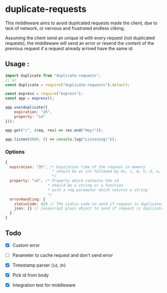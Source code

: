 # duplicate-requests

This middleware aims to avoid duplicated requests made the client, due to lack of network, or nervous and frustrated endless cliking.

Assuming the client send an unique id with every request (not duplicated requests), the middleware will send an error or resend the content of the previous request if a request already arrived have the same id.

## Usage :

```javascript
import duplicate from "duplicate-requests";
// or
const duplicate = require("duplicate-requests").default;

const express = require("express");
const app = express();

app.use(duplicate({
    expiration: "2h",
    property: "id"
}));

app.get("/", (req, res) => res.end("Hey!"));

app.listen(8080, () => console.log("Listening!"));
```

### Options

```javascript
{
  expiration: "2h", /* Expiration time of the request in memory
                     * should be an int followed by ms, s, m, h, d, w,
                     */
  property: "id", /* Property which contains the id
                   * should be a string or a function 
                   * with a req paramater which returns a string
                   */
  errorHandling: {
    statusCode: 429 // The status code to send if request is duplicated
    json: {} // Javascript plain object to send if request is duplicated
  }
}
```

## Todo

- [x] Custom error

- [ ] Parameter to cache request and don't send error

- [x] Timestamp parser (`1d`, `3h`)

- [x] Pick id from body

- [x] Integration test for middleware
